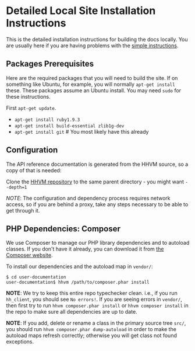 # Detailed Local Site Installation Instructions

This is the detailed installation instructions for building the docs locally. You are usually here if you are having problems with the [simple instructions](README.md#build-the-site-locally).

## Packages Prerequisites

Here are the required packages that you will need to build the site. If on something like Ubuntu, for example, you will normally `apt-get install` these. These packages assume an Ubuntu install. You may need `sudo` for these instructions.

First `apt-get update`.

* `apt-get install ruby1.9.3`
* `apt-get install build-essential zlib1g-dev`
* `apt-get install git` # You most likely have this already

## Configuration

The API reference documentation is generated from the HHVM source, so a copy of
that is needed:

Clone the [HHVM repository](https://github.com/facebook/hhvm) to the same parent directory - you might want `--depth=1`

*NOTE*: The configuration and dependency process requires network access, so if you are behind a proxy, take any steps necessary to be able to get through it.

## PHP Dependencies: Composer

We use Composer to manage our PHP library dependencies and to autoload classes.
If you don't have it already, you can download it from
[the Composer website](https://getcomposer.org/).

To install our dependencies and the autoload map in `vendor/`:

```
$ cd user-documentation
user-documentation$ hhvm /path/to/composer.phar install
```

**NOTE**: We try to keep this entire repo typechecker clean. i.e., if you run `hh_client`, you should see `No errors!`. If you are seeing errors in `vendor/`, then first try to run `hhvm composer.phar install` or `hhvm composer install` in the repo to make sure all dependencies are up to date.

**NOTE**: If you add, delete or rename a class in the primary source tree `src/`, you should run `hhvm composer.phar dump-autoload` in order to make the autoload maps refresh correctly; otherwise you will get class not found exceptions.
